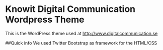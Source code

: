 Knowit Digital Communication Wordpress Theme
============================================

This is the WordPress theme used at http://www.digitalcommunication.se


##Quick info
We used Twitter Bootstrap as framework for the HTML/CSS
